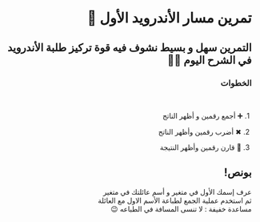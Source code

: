 <div dir = "rtl">

#  تمرين مسار الأندرويد الأول 💚
## التمرين سهل و بسيط نشوف فيه قوة تركيز طلبة الأندرويد في الشرح اليوم 💪🏻

### الخطوات 

<br>

&#x202b; 1. ➕ أجمع رقمين و أظهر الناتج
<br>

&#x202b; 2.  ✖ أضرب رقمين وأظهر الناتج
<br>

&#x202b; 3. 🤔 قارن رقمين وأظهر النتيجة 

## بونص! 
عرف إسمك الأول في متغير و أسم عائلتك في متغير
<br>
ثم استخدم عملية الجمع لطباعة الأسم الاول مع العائلة 
<br>
مساعدة خفيفة : لا تنسى المسافة في الطباعه 😉

</div>
